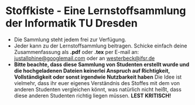 # Stoffkiste - Eine Lernstoffsammlung der Informatik TU Dresden
* Die Sammlung steht jedem frei zur Verfügung.
* Jeder kann zu der Lernstoffsammlung beitragen. Schicke einfach deine Zusammenfassung als **.pdf** oder **.tex** per E-mail an: justallphine@googlemail.com oder an westerbeck@ifsr.de
* **Bitte beachte, dass diese Sammlung von Studenten erstellt wurde und die hochgeladenen Dateien keinerlei Anspruch auf Richtigkeit, Vollständigkeit oder sonst irgendwie Nutzbarkeit haben** Die Idee ist vielmehr, dass ihr euer eigenes Verständnis des Stoffes mit dem von anderen Studenten vergleichen könnt, was natürlich nicht heißt, dass diese anderen Studenten richtig liegen müssen. **LEST KRITISCH!**
